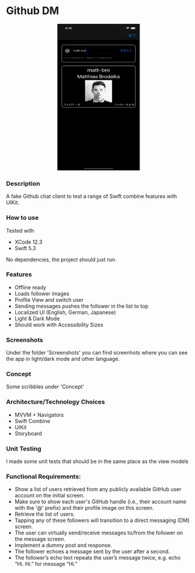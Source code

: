 # Github DM

<p align="center">
<img src="https://raw.githubusercontent.com/matt-bro/GDM/main/Screenshots/Simulator%20Screen%20Shot%20-%20iPhone%2012%20Pro%20-%202021-05-27%20at%2016.10.51.png" width="225" height="400">
</p>

### Description
A fake Github chat client to test a range of Swift combine features with UIKit.

### How to use
Tested with
- XCode 12.3
- Swift 5.3

No dependencies, the project should just run.

### Features
- Offline ready
- Loads follower images
- Profile View and switch user
- Sending messages pushes the follower in the list to top
- Localized UI (English, German, Japanese)
- Light & Dark Mode
- Should work with Accessibility Sizes

### Screenshots
Under the folder 'Screenshots' you can find screenhots where you can see the app in light/dark mode and other language.

### Concept
Some scribbles under 'Concept'

### Architecture/Technology Choices
- MVVM + Navigators
- Swift Combine
- UIKit
- Storyboard


### Unit Testing
I made some unit tests that should be in the same place as the view models


### Functional Requirements:
- Show a list of users retrieved from any publicly available GitHub user account on the initial screen.
- Make sure to show each user's GitHub handle (i.e., their account name with the '@' prefix) and their profile image on this screen.
- Retrieve the list of users.
- Tapping any of these followers will transition to a direct messaging (DM) screen.
- The user can virtually send/receive messages to/from the follower on the message screen.
- Implement a dummy post and response.
- The follower echoes a message sent by the user after a second.
- The follower’s echo text repeats the user’s message twice, e.g. echo “Hi. Hi.” for message “Hi.”
